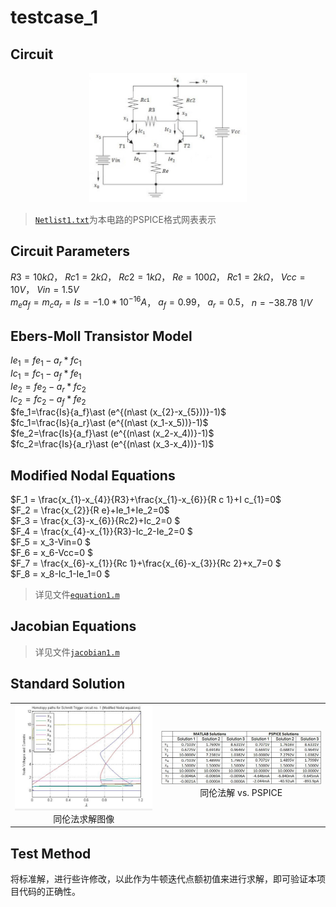 # testcase_1
## Circuit
<div align=center>
    <img src = ../../pic/circuit1.png width = 50%>
</div>

> [`Netlist1.txt`](Netlist1.txt)为本电路的PSPICE格式网表表示

## Circuit Parameters

$R3=10k\Omega$， $Rc1=2k\Omega$， $Rc2=1k\Omega$， $Re=100\Omega$， $Rc1=2k\Omega$， $Vcc=10V$， $Vin=1.5V$  
$m_ea_f=m_ca_r=Is=-1.0*10^{-16}A$， $a_f=0.99$， $a_r=0.5$， $n=-38.78$ $1/V$  

## Ebers-Moll Transistor Model
$Ie_1=fe_1-a_r\ast fc_1$  
$Ic_1=fc_1-a_f\ast fe_1$  
$Ie_2=fe_2-a_r\ast fc_2$  
$Ic_2=fc_2-a_f\ast fe_2$  
$fe_1=\frac{Is}{a_f}\ast (e^{(n\ast (x_{2}-x_{5}))}-1)$  
$fc_1=\frac{Is}{a_r}\ast (e^{(n\ast (x_1-x_5))}-1)$  
$fe_2=\frac{Is}{a_f}\ast (e^{(n\ast (x_2-x_4))}-1)$  
$fc_2=\frac{Is}{a_r}\ast (e^{(n\ast (x_3-x_4))}-1)$  

## Modified Nodal Equations

$F_1 = \frac{x_{1}-x_{4}}{R3}+\frac{x_{1}-x_{6}}{R c 1}+I c_{1}=0$  
$F_2 = \frac{x_{2}}{R e}+Ie_1+Ie_2=0$  
$F_3 = \frac{x_{3}-x_{6}}{Rc2}+Ic_2=0 $  
$F_4 = \frac{x_{4}-x_{1}}{R3}-Ic_2-Ie_2=0 $  
$F_5 = x_3-Vin=0 $  
$F_6 = x_6-Vcc=0 $  
$F_7 = \frac{x_{6}-x_{1}}{Rc 1}+\frac{x_{6}-x_{3}}{Rc 2}+x_7=0 $  
$F_8 = x_8-Ic_1-Ie_1=0 $  

> 详见文件[`equation1.m`](equation1.m)

## Jacobian Equations

> 详见文件[`jacobian1.m`](jacobian1.m)

## Standard Solution

<table>
    <tr>
        <td align="center"> <img src = ../../pic/std_sol1_fig.png> 同伦法求解图像 </td>
        <td align="center"> <img src = ../../pic/std_sol1.png> 同伦法解 vs. PSPICE </td>
    </tr>
</table>

## Test Method
将标准解，进行些许修改，以此作为牛顿迭代点额初值来进行求解，即可验证本项目代码的正确性。
